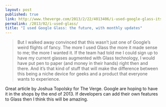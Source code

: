 ```yaml
---
layout: post
published: true
link: http://www.theverge.com/2013/2/22/4013406/i-used-google-glass-its-the-future-with-monthly-updates
permalink: /2013/02/i-used-glass/
title: "I used Google Glass: the future, with monthly updates"
---
```


> But I walked away convinced that this wasn’t just one of Google’s weird flights of fancy. The more I used Glass the more it made sense to me; the more I wanted it. If the team had told me I could sign up to have my current glasses augmented with Glass technology, I would have put pen to paper (and money in their hands) right then and there. And it’s that kind of stuff that will make the difference between this being a niche device for geeks and a product that everyone wants to experience.

Great article by Joshua Topolsky for The Verge. Google are hoping to have it in the shops by the end of 2013. If developers can add their own features to Glass then I think this will be amazing.